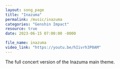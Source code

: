 ```yaml
---
layout: song_page
title: "Inazuma"
permalink: /music/inazuma
categories: "Genshin Impact"
resource: true
date: 2023-06-15 07:00:00 -0000

file_name: inazuma
video_link: "https://youtu.be/hIivrh3P0AM"
---
```


The full concert version of the Inazuma main theme.